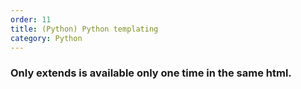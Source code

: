 ```yaml
---                  
order: 11   
title: (Python) Python templating   
category: Python   
---   
```

   
### Only extends is available only one time in the same html.   
